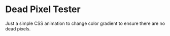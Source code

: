 # Dead Pixel Tester  

Just a simple CSS animation to change color gradient to ensure there are no dead pixels.  